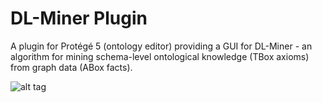 # DL-Miner Plugin
A plugin for Protégé 5 (ontology editor) providing a GUI for DL-Miner - an algorithm for mining schema-level ontological knowledge (TBox axioms) from graph data (ABox facts). 

![alt tag](http://www.cs.man.ac.uk/~sazonauv/dlminer-plugin.png)
